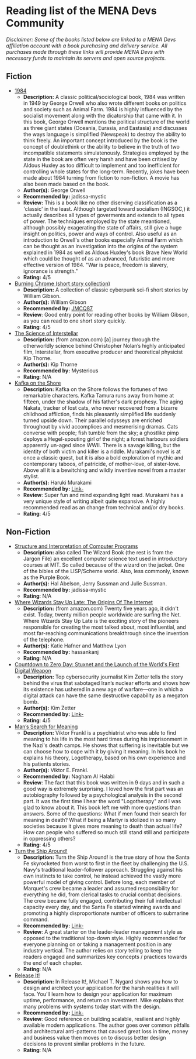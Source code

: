 # Reading list of the MENA Devs Community

*Disclaimer: Some of the books listed below are linked to a MENA Devs affiliation account with a book purchasing and delivery service. All purchases made through these links will provide MENA Devs with necessary funds to maintain its servers and open source projects.*

## Fiction
- [1984]
  - **Description:** A classic political/sociological book, 1984 was written in 1949 by George Orwell who also wrote different books on politics and society such as Animal Farm. 1984 is highly influenced by the socialist movement along with the dicatorship that came with it. In this book, George Orwell mentions the political structure of the world as three giant states (Oceania, Eurasia, and Eastasia) and discusses the ways language is simplified (Newspeak) to destroy the ability to think freely. An important concept introduced by the book is the concept of doublethink or the ability to believe in the truth of two incompatible statements simulatenously. Strategies employed by the state in the book are often very harsh and have been critised by Aldous Huxley as too difficult to implement and too inefficient for controlling whole states for the long-term. Recently, jokes have been made about 1984 turning from fiction to non-fiction. A movie has also been made based on the book.
  - **Author(s):** George Orwell
  - **Recommended by:** jadissa-mystic
  - **Review:** This is a book like no other diserving classification as a 'classic' in the least. Although targeted toward socialism (INGSOC,) it actually describes all types of goverments and extends to all types of power. The techniques employed by the state meantioned, although possibly exagerating the state of affairs, still give a huge insight on politics, power and ways of control. Also useful as an introduction to Orwell's other books especially Animal Farm which can be thought as an investigation into the origins of the system explained in 1984 as well as Aldous Huxley's book Brave New World which could be thought of as an advanced, futuristic and more effective version of 1984. "War is peace, freedom is slavery, ignorance is strength."
  - **Rating:** 4/5
- [Burning Chrome (short story collection)]
  - **Description:** A collection of classic cyberpunk sci-fi short stories by William Gibson.
  - **Author(s):** William Gibson
  - **Recommended by:** [JMCQ87](https://github.com/JMCQ87)
  - **Review**: Good entry point for reading other books by William Gibson, as you can read to one short story quickly.
  - **Rating**: 4/5
- [The Science of Interstellar]
  - **Description:** (from amazon.com) [a] journey through the otherworldly science behind Christopher Nolan’s highly anticipated film, Interstellar, from executive producer and theoretical physicist Kip Thorne.
  - **Author(s):** Kip Thorne
  - **Recommended by:** Mysterious
  - **Rating**: N/A
- [Kafka on the Shore]
  - **Description:** Kafka on the Shore follows the fortunes of two remarkable characters. Kafka Tamura runs away from home at fifteen, under the shadow of his father's dark prophesy. The aging Nakata, tracker of lost cats, who never recovered from a bizarre childhood affliction, finds his pleasantly simplified life suddenly turned upside down. Their parallel odysseys are enriched throughout by vivid accomplices and mesmerising dramas. Cats converse with people; fish tumble from the sky; a ghostlike pimp deploys a Hegel-spouting girl of the night; a forest harbours soldiers apparently un-aged since WWII. There is a savage killing, but the identity of both victim and killer is a riddle. Murakami's novel is at once a classic quest, but it is also a bold exploration of mythic and contemporary taboos, of patricide, of mother-love, of sister-love. Above all it is a bewitching and wildly inventive novel from a master stylist.
  - **Author(s):** Haruki Murakami
  - **Recommended by:** [Link-](https://github.com/Link-)
  - **Review**: Super fun and mind expanding light read. Murakami has a very unique style of writing albeit quite expansive. A highly recommended read as an change from technical and/or dry books.
  - **Rating**: 4/5

## Non-Fiction
- [Structure and Interpretation of Computer Programs]
  - **Description:** also called The Wizard Book (the rest is from the Jargon File) an excellent computer science text used in introductory courses at MIT. So called because of the wizard on the jacket. One of the bibles of the LISP/Scheme world. Also, less commonly, known as the Purple Book.
  - **Author(s):** Hal Abelson, Jerry Sussman and Julie Sussman.
  - **Recommended by:** jadissa-mystic
  - **Rating**: N/A
- [Where Wizards Stay Up Late: The Origins Of The Internet]
  - **Description:** (from amazon.com) Twenty five years ago, it didn't exist. Today, twenty million people worldwide are surfing the Net. Where Wizards Stay Up Late is the exciting story of the pioneers responsible for creating the most talked about, most influential, and most far-reaching communications breakthrough since the invention of the telephone.
  - **Author(s):** Katie Hafner and Matthew Lyon
  - **Recommended by:** hassankanj
  - **Rating**: N/A
- [Countdown to Zero Day: Stuxnet and the Launch of the World's First Digital Weapon]
  - **Description:** Top cybersecurity journalist Kim Zetter tells the story behind the virus that sabotaged Iran’s nuclear efforts and shows how its existence has ushered in a new age of warfare—one in which a digital attack can have the same destructive capability as a megaton bomb.
  - **Author(s):** Kim Zetter
  - **Recommended by:** [Link-](https://github.com/Link-)
  - **Rating**: 4/5
- [Man’s Search for Meaning]
  - **Description:** Viktor Frankl is a psychiatrist who was able to find meaning to his life in the most hard times during his imprisonment in the Nazi's death camps. He shows that suffering is inevitable but we can choose how to cope with it by giving it meaning. In his book he explains his theory, Logotherapy, based on his own experience and his patients stories.
  - **Author(s):** Viktor E. Frankl.
  - **Recommended by:** Nagham Al Halabi
  - **Review**: The fact that this book was written in 9 days and in such a good way is extremely surprising. I loved how the first part was an autobiography followed by a psychological analysis in the second part. It was the first time I hear the word "Logotherapy" and I was glad to know about it.
  This book left me with more questions than answers. Some of the questions: What if men found their search for meaning in death? What if being a Martyr is idolized in so many societies because it gives more meaning to death than actual life? How can people who suffered so much still stand still and participate in oppressing others?
  - **Rating**: 4/5
- [Turn the Ship Around!]
  - **Description:** Turn the Ship Around! is the true story of how the Santa Fe skyrocketed from worst to first in the fleet by challenging the U.S. Navy's traditional leader-follower approach. Struggling against his own instincts to take control, he instead achieved the vastly more powerful model of giving control. Before long, each member of Marquet's crew became a leader and assumed responsibility for everything he did, from clerical tasks to crucial combat decisions. The crew became fully engaged, contributing their full intellectual capacity every day, and the Santa Fe started winning awards and promoting a highly disproportionate number of officers to submarine command.
  - **Recommended by:** [Link-](https://github.com/Link-)
  - **Review**: A great starter on the leader-leader management style as opposed to the traditional top-down style. Highly recommended for everyone planning on or taking a management position in any industry vertical. The author relies on story telling to keep the readers engaged and summarizes key concepts / practices towards the end of each chapter.
  - **Rating**: N/A
- [Release It!]
  - **Description:** In Release It!, Michael T. Nygard shows you how to design and architect your application for the harsh realities it will face. You'll learn how to design your application for maximum uptime, performance, and return on investment. Mike explains that many problems with systems today start with the design.
  - **Recommended by:** [Link-](https://github.com/Link-)
  - **Review**: Good reference on building scalable, resilient and highly available modern applications. The author goes over common pitfalls and architectural anti-patterns that caused great loss in time, money and business value then moves on to discuss better design decisions to prevent similar problems in the future.
  - **Rating**: N/A

[Burning Chrome (short story collection)]: https://www.amazon.com/Burning-Chrome-William-Gibson/dp/0060539828
[Structure and Interpretation of Computer Programs]: https://mitpress.mit.edu/sicp/
[The Science of Interstellar]: https://www.amazon.com/Science-Interstellar-Kip-Thorne/dp/0393351378
[Where Wizards Stay Up Late: The Origins Of The Internet]: https://www.amazon.com/Where-Wizards-Stay-Up-Late/dp/0684832674
[Kafka on the Shore]: https://www.goodreads.com/book/show/4929.Kafka_on_the_Shore
[Countdown to Zero Day: Stuxnet and the Launch of the World's First Digital Weapon]: https://www.amazon.com/Countdown-Zero-Day-Stuxnet-Digital/dp/0770436196
[1984]: https://www.amazon.com/1984-Signet-Classics-George-Orwell/dp/0451524934/
[Man’s Search for Meaning]: https://www.amazon.com/Mans-Search-Meaning-Viktor-Frankl/dp/080701429X
[Turn the Ship Around!]: https://www.amazon.com/Turn-Ship-Around-Turning-Followers-ebook/dp/B00AFPVP0Y
[Release It!]: https://www.amazon.com/Release-Production-Ready-Software-Pragmatic-Programmers/dp/0978739213
